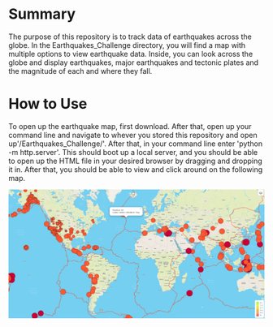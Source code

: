 # Summary

The purpose of this repository is to track data of earthquakes across the globe. In the Earthquakes_Challenge directory, you will find a map with multiple options to view earthquake data. Inside, you can look across the globe and display earthquakes, major earthquakes and tectonic plates and the magnitude of each and where they fall.


# How to Use

To open up the earthquake map, first download. After that, open up your command line and navigate to whever you stored this repository and open up'/Earthquakes_Challenge/'. After that, in your command line enter 'python -m http.server'. This should boot up a local server, and you should be able to open up the HTML file in your desired browser by dragging and dropping it in. After that, you should be able to view and click around on the following map.


![Example of map](https://github.com/BrieonaT/Mapping_Earthquakes/blob/main/Earthquakes_Challenge/imgs/example.png)
